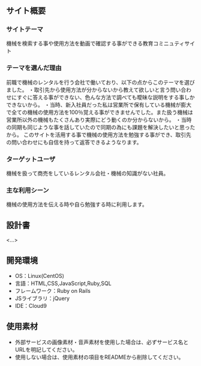 # <MachineUseVideo>

## サイト概要
### サイトテーマ
機械を検索する事や使用方法を動画で確認する事ができる教育コミニュティサイト

### テーマを選んだ理由
 前職で機械のレンタルを行う会社で働いており、以下の点からこのテーマを選びました。
・取引先から使用方法が分からないから教えて欲しいと言う問い合わせにすぐに答える事ができない、色んな方法で調べても曖昧な説明をする事しかできないから。
・当時、新入社員だった私は営業所で保有している機械が膨大で全ての機械の使用方法を100％覚える事ができませんでした。また扱う機械は営業所以外の機械もたくさんあり実際にどう動くのか分からないから。
・当時の同期も同じような事を話していたので同期の為にも課題を解決したいと思ったから。
 このサイトを活用する事で機械の使用方法を勉強する事ができ、取引先の問い合わせにも自信を持って返答できるようなります。

### ターゲットユーザ
機械を扱って商売をしているレンタル会社・機械の知識がない社員。

### 主な利用シーン
機械の使用方法を伝える時や自ら勉強する時に利用します。

## 設計書
<...>

## 開発環境
- OS：Linux(CentOS)
- 言語：HTML,CSS,JavaScript,Ruby,SQL
- フレームワーク：Ruby on Rails
- JSライブラリ：jQuery
- IDE：Cloud9

## 使用素材
- 外部サービスの画像素材・音声素材を使用した場合は、必ずサービス名とURLを明記してください。
- 使用しない場合は、使用素材の項目をREADMEから削除してください。
